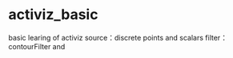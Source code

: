# activiz_basic
basic learing of activiz
source：discrete points and scalars
filter：contourFilter and 

